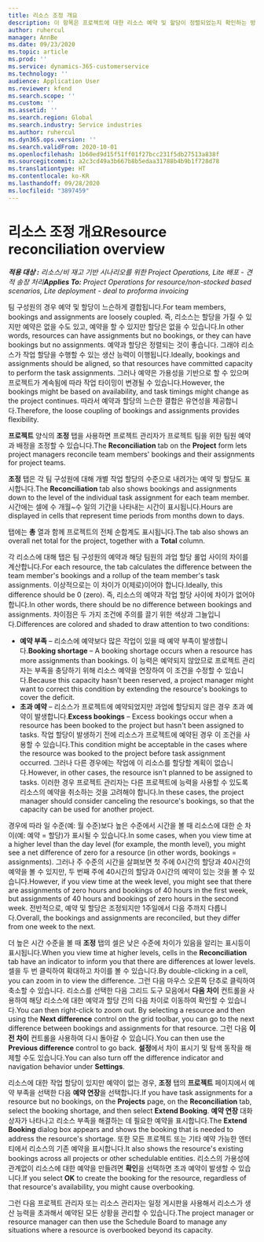 ```yaml
---
title: 리소스 조정 개요
description: 이 항목은 프로젝트에 대한 리소스 예약 및 할당이 정렬되었는지 확인하는 방법에 대한 정보를 제공합니다.
author: ruhercul
manager: AnnBe
ms.date: 09/23/2020
ms.topic: article
ms.prod: ''
ms.service: dynamics-365-customerservice
ms.technology: ''
audience: Application User
ms.reviewer: kfend
ms.search.scope: ''
ms.custom: ''
ms.assetid: ''
ms.search.region: Global
ms.search.industry: Service industries
ms.author: ruhercul
ms.dyn365.ops.version: ''
ms.search.validFrom: 2020-10-01
ms.openlocfilehash: 1b60ed9d15f51ff01f27bcc231f5db27513a838f
ms.sourcegitcommit: a2c3cd49a3b667b8b5edaa31788b4b9b1f728d78
ms.translationtype: HT
ms.contentlocale: ko-KR
ms.lasthandoff: 09/28/2020
ms.locfileid: "3897459"
---
```

# <a name="resource-reconciliation-overview"></a><span data-ttu-id="01a2a-103">리소스 조정 개요</span><span class="sxs-lookup"><span data-stu-id="01a2a-103">Resource reconciliation overview</span></span>

<span data-ttu-id="01a2a-104">_**적용 대상 :** 리소스/비 재고 기반 시나리오를 위한 Project Operations, Lite 배포 - 견적 송장 처리_</span><span class="sxs-lookup"><span data-stu-id="01a2a-104">_**Applies To:** Project Operations for resource/non-stocked based scenarios, Lite deployment - deal to proforma invoicing_</span></span>

<span data-ttu-id="01a2a-105">팀 구성원의 경우 예약 및 할당이 느슨하게 결합됩니다.</span><span class="sxs-lookup"><span data-stu-id="01a2a-105">For team members, bookings and assignments are loosely coupled.</span></span> <span data-ttu-id="01a2a-106">즉, 리소스는 할당을 가질 수 있지만 예약은 없을 수도 있고, 예약을 할 수 있지만 할당은 없을 수 있습니다.</span><span class="sxs-lookup"><span data-stu-id="01a2a-106">In other words, resources can have assignments but no bookings, or they can have bookings but no assignments.</span></span> <span data-ttu-id="01a2a-107">예약과 할당은 정렬되는 것이 좋습니다. 그래야 리소스가 작업 할당을 수행할 수 있는 생산 능력이 이행됩니다.</span><span class="sxs-lookup"><span data-stu-id="01a2a-107">Ideally, bookings and assignments should be aligned, so that resources have committed capacity to perform the task assignments.</span></span> <span data-ttu-id="01a2a-108">그러나 예약은 가용성을 기반으로 할 수 있으며 프로젝트가 계속됨에 따라 작업 타이밍이 변경될 수 있습니다.</span><span class="sxs-lookup"><span data-stu-id="01a2a-108">However, the bookings might be based on availability, and task timings might change as the project continues.</span></span> <span data-ttu-id="01a2a-109">따라서 예약과 할당의 느슨한 결합은 유연성을 제공합니다.</span><span class="sxs-lookup"><span data-stu-id="01a2a-109">Therefore, the loose coupling of bookings and assignments provides flexibility.</span></span>

<span data-ttu-id="01a2a-110">**프로젝트** 양식의 **조정** 탭을 사용하면 프로젝트 관리자가 프로젝트 팀을 위한 팀원 예약과 배정을 조정할 수 있습니다.</span><span class="sxs-lookup"><span data-stu-id="01a2a-110">The **Reconciliation** tab on the **Project** form lets project managers reconcile team members' bookings and their assignments for project teams.</span></span>

<span data-ttu-id="01a2a-111">**조정** 탭은 각 팀 구성원에 대해 개별 작업 할당의 수준으로 내려가는 예약 및 할당도 표시합니다.</span><span class="sxs-lookup"><span data-stu-id="01a2a-111">The **Reconciliation** tab also shows bookings and assignments down to the level of the individual task assignment for each team member.</span></span> <span data-ttu-id="01a2a-112">시간에는 셀에 수 개월~수 일의 기간을 나타내는 시간이 표시됩니다.</span><span class="sxs-lookup"><span data-stu-id="01a2a-112">Hours are displayed in cells that represent time periods from months down to days.</span></span>

<span data-ttu-id="01a2a-113">탭에는 **총** 열과 함께 프로젝트의 전체 순합계도 표시됩니다.</span><span class="sxs-lookup"><span data-stu-id="01a2a-113">The tab also shows an overall net total for the project, together with a **Total** column.</span></span>

<span data-ttu-id="01a2a-114">각 리소스에 대해 탭은 팀 구성원의 예약과 해당 팀원의 과업 할당 롤업 사이의 차이를 계산합니다.</span><span class="sxs-lookup"><span data-stu-id="01a2a-114">For each resource, the tab calculates the difference between the team member's bookings and a rollup of the team member's task assignments.</span></span> <span data-ttu-id="01a2a-115">이상적으로는 이 차이가 0(제로)이어야 합니다.</span><span class="sxs-lookup"><span data-stu-id="01a2a-115">Ideally, this difference should be 0 (zero).</span></span> <span data-ttu-id="01a2a-116">즉, 리소스의 예약과 작업 할당 사이에 차이가 없어야 합니다.</span><span class="sxs-lookup"><span data-stu-id="01a2a-116">In other words, there should be no difference between bookings and assignments.</span></span> <span data-ttu-id="01a2a-117">차이점은 두 가지 조건에 주의를 끌기 위한 색상과 그늘입니다.</span><span class="sxs-lookup"><span data-stu-id="01a2a-117">Differences are colored and shaded to draw attention to two conditions:</span></span>

- <span data-ttu-id="01a2a-118">**예약 부족** – 리소스에 예약보다 많은 작업이 있을 때 예약 부족이 발생합니다.</span><span class="sxs-lookup"><span data-stu-id="01a2a-118">**Booking shortage** – A booking shortage occurs when a resource has more assignments than bookings.</span></span> <span data-ttu-id="01a2a-119">이 능력은 예약되지 않았므로 프로젝트 관리자는 부족을 충당하기 위해 리소스 예약을 연장하여 이 조건을 수정할 수 있습니다.</span><span class="sxs-lookup"><span data-stu-id="01a2a-119">Because this capacity hasn't been reserved, a project manager might want to correct this condition by extending the resource's bookings to cover the deficit.</span></span>
- <span data-ttu-id="01a2a-120">**초과 예약** – 리소스가 프로젝트에 예약되었지만 과업에 할당되지 않은 경우 초과 예약이 발생합니다.</span><span class="sxs-lookup"><span data-stu-id="01a2a-120">**Excess bookings** – Excess bookings occur when a resource has been booked to the project but hasn't been assigned to tasks.</span></span> <span data-ttu-id="01a2a-121">작업 할당이 발생하기 전에 리소스가 프로젝트에 예약된 경우 이 조건을 사용할 수 있습니다.</span><span class="sxs-lookup"><span data-stu-id="01a2a-121">This condition might be acceptable in the cases where the resource was booked to the project before task assignment occurred.</span></span> <span data-ttu-id="01a2a-122">그러나 다른 경우에는 작업에 이 리소스를 할당할 계획이 없습니다.</span><span class="sxs-lookup"><span data-stu-id="01a2a-122">However, in other cases, the resource isn't planned to be assigned to tasks.</span></span> <span data-ttu-id="01a2a-123">이러한 경우 프로젝트 관리자는 다른 프로젝트에 능력을 사용할 수 있도록 리소스의 예약을 취소하는 것을 고려해야 합니다.</span><span class="sxs-lookup"><span data-stu-id="01a2a-123">In these cases, the project manager should consider canceling the resource's bookings, so that the capacity can be used for another project.</span></span>

<span data-ttu-id="01a2a-124">경우에 따라 일 수준(예: 월 수준)보다 높은 수준에서 시간을 볼 때 리소스에 대한 순 차이(예: 예약 = 할당)가 표시될 수 있습니다.</span><span class="sxs-lookup"><span data-stu-id="01a2a-124">In some cases, when you view time at a higher level than the day level (for example, the month level), you might see a net difference of zero for a resource (in other words, bookings = assignments).</span></span> <span data-ttu-id="01a2a-125">그러나 주 수준의 시간을 살펴보면 첫 주에 0시간의 할당과 40시간의 예약을 볼 수 있지만, 두 번째 주에 40시간의 할당과 0시간의 예약이 있는 것을 볼 수 있습니다.</span><span class="sxs-lookup"><span data-stu-id="01a2a-125">However, if you view time at the week level, you might see that there are assignments of zero hours and bookings of 40 hours in the first week, but assignments of 40 hours and bookings of zero hours in the second week.</span></span> <span data-ttu-id="01a2a-126">전반적으로, 예약 및 할당은 조정되지만 1주일에서 다음 주까지 다릅니다.</span><span class="sxs-lookup"><span data-stu-id="01a2a-126">Overall, the bookings and assignments are reconciled, but they differ from one week to the next.</span></span>

<span data-ttu-id="01a2a-127">더 높은 시간 수준을 볼 때 **조정** 탭의 셀은 낮은 수준에 차이가 있음을 알리는 표시등이 표시됩니다.</span><span class="sxs-lookup"><span data-stu-id="01a2a-127">When you view time at higher levels, cells in the **Reconciliation** tab have an indicator to inform you that there are differences at lower levels.</span></span> <span data-ttu-id="01a2a-128">셀을 두 번 클릭하여 확대하고 차이를 볼 수 있습니다.</span><span class="sxs-lookup"><span data-stu-id="01a2a-128">By double-clicking in a cell, you can zoom in to view the difference.</span></span> <span data-ttu-id="01a2a-129">그런 다음 마우스 오른쪽 단추로 클릭하여 축소할 수 있습니다. 리소스를 선택한 다음 그리드 도구 모음에서 **다음 차이** 컨트롤을 사용하여 해당 리소스에 대한 예약과 할당 간의 다음 차이로 이동하여 확인할 수 있습니다.</span><span class="sxs-lookup"><span data-stu-id="01a2a-129">You can then right-click to zoom out. By selecting a resource and then using the **Next difference** control on the grid toolbar, you can go to the next difference between bookings and assignments for that resource.</span></span> <span data-ttu-id="01a2a-130">그런 다음 **이전 차이** 컨트롤을 사용하여 다시 돌아갈 수 있습니다.</span><span class="sxs-lookup"><span data-stu-id="01a2a-130">You can then use the **Previous difference** control to go back.</span></span> <span data-ttu-id="01a2a-131">**설정**에서 차이 표시기 및 탐색 동작을 해제할 수도 있습니다.</span><span class="sxs-lookup"><span data-stu-id="01a2a-131">You can also turn off the difference indicator and navigation behavior under **Settings**.</span></span>


<span data-ttu-id="01a2a-132">리소스에 대한 작업 할당이 있지만 예약이 없는 경우, **조정** 탭의 **프로젝트** 페이지에서 예약 부족을 선택한 다음 **예약 연장**을 선택합니다.</span><span class="sxs-lookup"><span data-stu-id="01a2a-132">If you have task assignments for a resource but no bookings, on the **Projects** page, on the **Reconciliation** tab, select the booking shortage, and then select **Extend Booking**.</span></span> <span data-ttu-id="01a2a-133">**예약 연장** 대화 상자가 나타나고 리소스 부족을 해결하는 데 필요한 예약을 표시합니다.</span><span class="sxs-lookup"><span data-stu-id="01a2a-133">The **Extend Booking** dialog box appears and shows the booking that is needed to address the resource's shortage.</span></span> <span data-ttu-id="01a2a-134">또한 모든 프로젝트 또는 기타 예약 가능한 엔터티에서 리소스의 기존 예약을 표시합니다.</span><span class="sxs-lookup"><span data-stu-id="01a2a-134">It also shows the resource's existing bookings across all projects or other schedulable entities.</span></span> <span data-ttu-id="01a2a-135">리소스의 가용성에 관계없이 리소스에 대한 예약을 만들려면 **확인**을 선택하면 초과 예약이 발생할 수 있습니다.</span><span class="sxs-lookup"><span data-stu-id="01a2a-135">If you select **OK** to create the booking for the resource, regardless of that resource's availability, you might cause overbooking.</span></span>

<span data-ttu-id="01a2a-136">그런 다음 프로젝트 관리자 또는 리소스 관리자는 일정 게시판을 사용해서 리소스가 생산 능력을 초과해서 예약된 모든 상황을 관리할 수 있습니다.</span><span class="sxs-lookup"><span data-stu-id="01a2a-136">The project manager or resource manager can then use the Schedule Board to manage any situations where a resource is overbooked beyond its capacity.</span></span>

